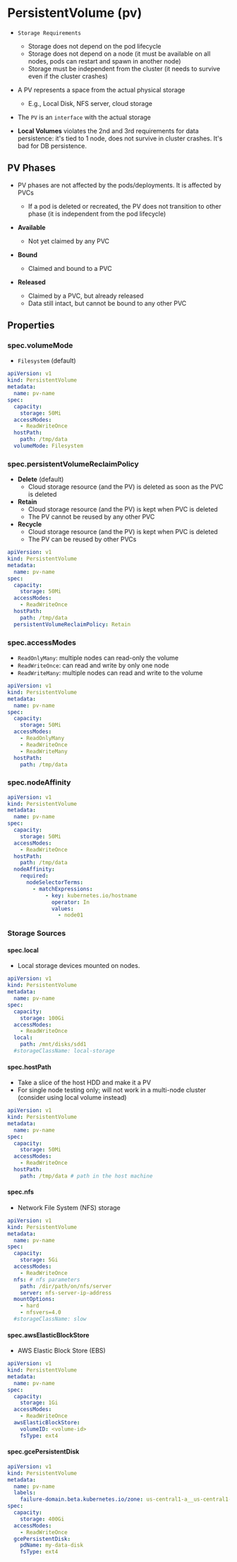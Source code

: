 # PersistentVolume (pv)

- `Storage Requirements`
  - Storage does not depend on the pod lifecycle
  - Storage does not depend on a node (it must be available on all nodes, pods can restart and spawn in another node)
  - Storage must be independent from the cluster (it needs to survive even if the cluster crashes)

- A PV represents a space from the actual physical storage
  - E.g., Local Disk, NFS server, cloud storage
- The `PV` is an `interface` with the actual storage

- **Local Volumes** violates the 2nd and 3rd requirements for data persistence: it's tied to 1 node, does not survive in cluster crashes. It's bad for DB persistence.

## PV Phases

- PV phases are not affected by the pods/deployments. It is affected by PVCs
  - If a pod is deleted or recreated, the PV does not transition to other phase (it is independent from the pod lifecycle)

- **Available**
  - Not yet claimed by any PVC
- **Bound**
  - Claimed and bound to a PVC
- **Released**
  - Claimed by a PVC, but already released
  - Data still intact, but cannot be bound to any other PVC

## Properties

### spec.volumeMode

- `Filesystem` (default)

```yaml
apiVersion: v1
kind: PersistentVolume
metadata:
  name: pv-name
spec:
  capacity:
    storage: 50Mi
  accessModes:
    - ReadWriteOnce
  hostPath:
    path: /tmp/data
  volumeMode: Filesystem
```

### spec.persistentVolumeReclaimPolicy

- **Delete** (default)
  - Cloud storage resource (and the PV) is deleted as soon as the PVC is deleted
- **Retain**
  - Cloud storage resource (and the PV) is kept when PVC is deleted
  - The PV cannot be reused by any other PVC
- **Recycle**
  - Cloud storage resource (and the PV) is kept when PVC is deleted
  - The PV can be reused by other PVCs

```yaml
apiVersion: v1
kind: PersistentVolume
metadata:
  name: pv-name
spec:
  capacity:
    storage: 50Mi
  accessModes:
    - ReadWriteOnce
  hostPath:
    path: /tmp/data
  persistentVolumeReclaimPolicy: Retain
```

### spec.accessModes

- `ReadOnlyMany`: multiple nodes can read-only the volume
- `ReadWriteOnce`: can read and write by only one node
- `ReadWriteMany`: multiple nodes can read and write to the volume

```yaml
apiVersion: v1
kind: PersistentVolume
metadata:
  name: pv-name
spec:
  capacity:
    storage: 50Mi
  accessModes:
    - ReadOnlyMany
    - ReadWriteOnce
    - ReadWriteMany
  hostPath:
    path: /tmp/data
```

### spec.nodeAffinity

```yaml
apiVersion: v1
kind: PersistentVolume
metadata:
  name: pv-name
spec:
  capacity:
    storage: 50Mi
  accessModes:
    - ReadWriteOnce
  hostPath:
    path: /tmp/data
  nodeAffinity:
    required:
      nodeSelectorTerms:
        - matchExpressions:
            - key: kubernetes.io/hostname
              operator: In
              values:
                - node01
```

### Storage Sources

#### spec.local

- Local storage devices mounted on nodes.

```yaml
apiVersion: v1
kind: PersistentVolume
metadata:
  name: pv-name
spec:
  capacity:
    storage: 100Gi
  accessModes:
    - ReadWriteOnce
  local:
    path: /mnt/disks/sdd1
  #storageClassName: local-storage
```

#### spec.hostPath

- Take a slice of the host HDD and make it a PV
- For single node testing only; will not work in a multi-node cluster (consider using local volume instead)

```yaml
apiVersion: v1
kind: PersistentVolume
metadata:
  name: pv-name
spec:
  capacity:
    storage: 50Mi
  accessModes:
    - ReadWriteOnce
  hostPath:
    path: /tmp/data # path in the host machine
```

#### spec.nfs

- Network File System (NFS) storage

```yaml
apiVersion: v1
kind: PersistentVolume
metadata:
  name: pv-name
spec:
  capacity:
    storage: 5Gi
  accessModes:
    - ReadWriteOnce
  nfs: # nfs parameters
    path: /dir/path/on/nfs/server
    server: nfs-server-ip-address
  mountOptions:
    - hard
    - nfsvers=4.0
  #storageClassName: slow
```

#### spec.awsElasticBlockStore

- AWS Elastic Block Store (EBS)

```yaml
apiVersion: v1
kind: PersistentVolume
metadata:
  name: pv-name
spec:
  capacity:
    storage: 1Gi
  accessModes:
    - ReadWriteOnce
  awsElasticBlockStore:
    volumeID: <volume-id>
    fsType: ext4
```

#### spec.gcePersistentDisk

```yaml
apiVersion: v1
kind: PersistentVolume
metadata:
  name: pv-name
  labels:
    failure-domain.beta.kubernetes.io/zone: us-central1-a__us-central1-b
spec:
  capacity:
    storage: 400Gi
  accessModes:
    - ReadWriteOnce
  gcePersistentDisk:
    pdName: my-data-disk
    fsType: ext4
```
